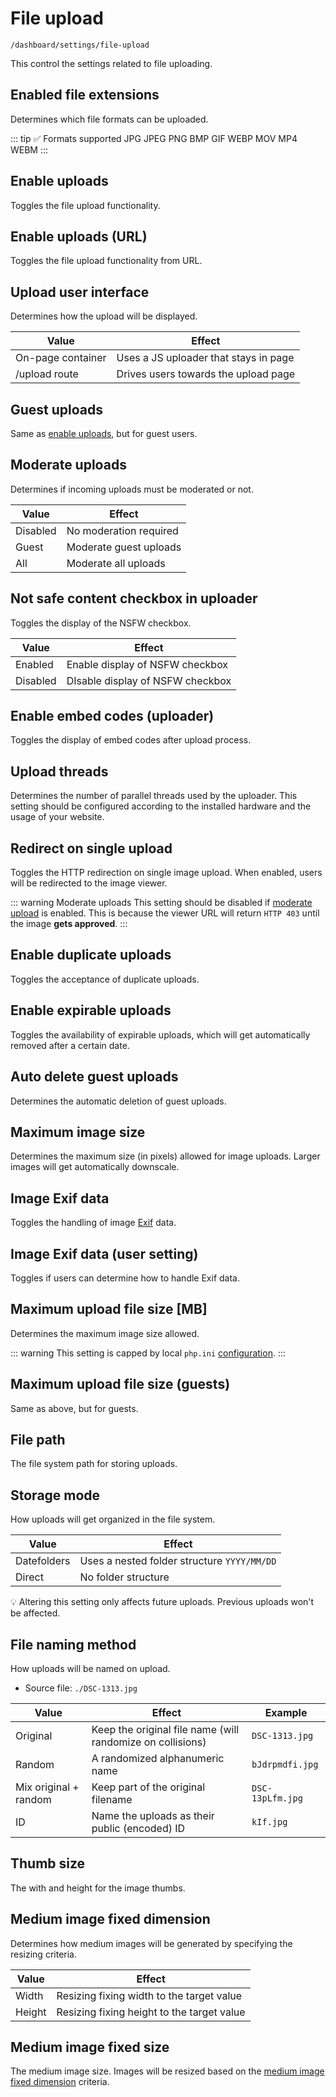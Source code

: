 # File upload

`/dashboard/settings/file-upload`

This control the settings related to file uploading.

## Enabled file extensions

Determines which file formats can be uploaded.

::: tip ✅ Formats supported
JPG JPEG PNG BMP GIF WEBP MOV MP4 WEBM
:::

## Enable uploads

Toggles the file upload functionality.

## Enable uploads (URL)

Toggles the file upload functionality from URL.

## Upload user interface

Determines how the upload will be displayed.

| Value             | Effect                                |
| ----------------- | ------------------------------------- |
| On-page container | Uses a JS uploader that stays in page |
| /upload route     | Drives users towards the upload page  |

## Guest uploads

Same as [enable uploads](#enable-uploads), but for guest users.

## Moderate uploads

Determines if incoming uploads must be moderated or not.

| Value    | Effect                 |
| -------- | ---------------------- |
| Disabled | No moderation required |
| Guest    | Moderate guest uploads |
| All      | Moderate all uploads   |

## Not safe content checkbox in uploader

Toggles the display of the NSFW checkbox.

| Value    | Effect                           |
| -------- | -------------------------------- |
| Enabled  | Enable display of NSFW checkbox  |
| Disabled | DIsable display of NSFW checkbox |

## Enable embed codes (uploader)

Toggles the display of embed codes after upload process.

## Upload threads

Determines the number of parallel threads used by the uploader. This setting should be configured according to the installed hardware and the usage of your website.

## Redirect on single upload

Toggles the HTTP redirection on single image upload. When enabled, users will be redirected to the image viewer.

::: warning Moderate uploads
This setting should be disabled if [moderate upload](#moderate-uploads) is enabled. This is because the viewer URL will return `HTTP 403` until the image **gets approved**.
:::

## Enable duplicate uploads

Toggles the acceptance of duplicate uploads.

## Enable expirable uploads

Toggles the availability of expirable uploads, which will get automatically removed after a certain date.

## Auto delete guest uploads

Determines the automatic deletion of guest uploads.

## Maximum image size

Determines the maximum size (in pixels) allowed for image uploads. Larger images will get automatically downscale.

## Image Exif data

Toggles the handling of image [Exif](https://en.wikipedia.org/wiki/Exif) data.

## Image Exif data (user setting)

Toggles if users can determine how to handle Exif data.

## Maximum upload file size [MB]

Determines the maximum image size allowed.

::: warning
This setting is capped by local `php.ini` [configuration](https://v4-docs.chevereto.com/application/stack/php.html#php-configuration).
:::

## Maximum upload file size (guests)

Same as above, but for guests.

## File path

The file system path for storing uploads.

## Storage mode

How uploads will get organized in the file system.

| Value       | Effect                                      |
| ----------- | ------------------------------------------- |
| Datefolders | Uses a nested folder structure `YYYY/MM/DD` |
| Direct      | No folder structure                         |

💡 Altering this setting only affects future uploads. Previous uploads won't be affected.

## File naming method

How uploads will be named on upload.

- Source file: `./DSC-1313.jpg`

| Value                 | Effect                                                     | Example          |
| --------------------- | ---------------------------------------------------------- | ---------------- |
| Original              | Keep the original file name (will randomize on collisions) | `DSC-1313.jpg`   |
| Random                | A randomized alphanumeric name                             | `bJdrpmdfi.jpg`  |
| Mix original + random | Keep part of the original filename                         | `DSC-13pLfm.jpg` |
| ID                    | Name the uploads as their public (encoded) ID              | `kIf.jpg`        |

## Thumb size

The with and height for the image thumbs.

## Medium image fixed dimension

Determines how medium images will be generated by specifying the resizing criteria.

| Value  | Effect                                     |
| ------ | ------------------------------------------ |
| Width  | Resizing fixing width to the target value  |
| Height | Resizing fixing height to the target value |

## Medium image fixed size

The medium image size. Images will be resized based on the [medium image fixed dimension](#medium-image-fixed-dimension) criteria.
